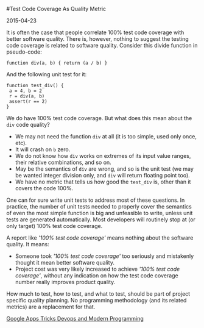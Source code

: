 #Test Code Coverage As Quality Metric

2015-04-23

<!--- tags: architecture deployment -->

It is often the case that people correlate 100% test code coverage with better software quality. There is, however, nothing to suggest the testing code coverage is related to software quality. Consider this divide function in pseudo-code:

```
function div(a, b) { return (a / b) }
```

And the following unit test for it:

```
function test_div() { 
 a = 4, b = 2
 r = div(a, b)
 assert(r == 2)
}
```

We do have 100% test code coverage. But what does this mean about the `div` code quality?

* We may not need the function `div` at all (it is too simple, used only once, etc).
* It will crash on `b` zero.
* We do not know how `div` works on extremes of its input value ranges, their relative combinations, and so on.
* May be the semantics of `div` are wrong, and so is the unit test (we may be wanted integer division only, and `div` will return floating point too).
* We have no metric that tells us how good the `test_div` is, other than it covers the code 100%.

One can for sure write unit tests to address most of these questions. In practice, the number of unit tests needed to properly cover the semantics of even the most simple function is big and unfeasible to write, unless unit tests are generated automatically. Most developers will routinely stop at (or only target) 100% test code coverage.

A report like *'100% test code coverage'* means nothing about the software quality. It means:

* Someone took *'100% test code coverage'* too seriously and mistakenly thought it mean better software quality.
* Project cost was very likely increased to achieve *'100% test code coverage'*, without any indication on how the test code coverage number really improves product quality.

How much to test, how to test, and what to test, should be part of project specific quality planning. No programming methodology (and its related metrics) are a replacement for that.

<ins class='nfooter'><a id='fprev' href='#blog/2015/2015-04-29-Google-Apps-Tricks.md'>Google Apps Tricks</a> <a id='fnext' href='#blog/2015/2015-04-21-Devops-and-Modern-Programming.md'>Devops and Modern Programming</a></ins>
